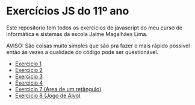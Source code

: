 # Exercícios JS do 11º ano

Este repositorio tem todos os exercicios de javascript do meu curso de informática e sistemas da escola Jaime Magalhães Lima.

AVISO: São coisas muito simples que são pra fazer o mais rápido possivel então ás vezes a qualidade do código pode ser questionável.

- [Exercicio 1](1/index.html)
- [Exercicio 2](2/index.html)
- [Exercicio 3](3/index.html)
- [Exercicio 4](4/index.html)
- [Exercicio 7 (Área de um retângulo)](7/index.html)
- [Exercicio 8 (Jogo de Alvo)](8/index.html)

